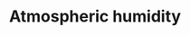 ---
title: Atmospheric humidity
longTitle: 'Atmospheric humidity'
tags:
- gccommon
usedFor:
- "[[Humidity]]"
---